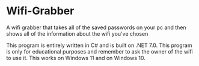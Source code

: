 # Wifi-Grabber
A wifi grabber that takes all of the saved passwords on your pc and then shows all of the information about the wifi you've chosen


This program is entirely written in C# and is built on .NET 7.0.
This program is only for educational purposes and remember to ask the owner of the wifi to use it.
This works on Windows 11 and on Windows 10.
